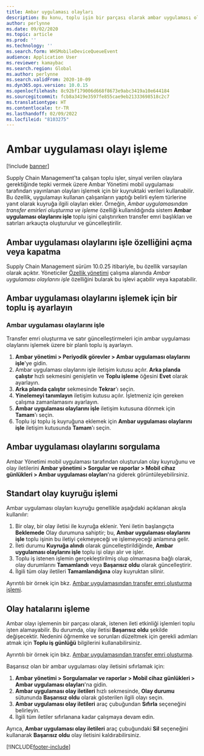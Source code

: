 ```yaml
---
title: Ambar uygulaması olayları
description: Bu konu, toplu işin bir parçası olarak ambar uygulaması olay iletilerini işlemek için kullanılan ambar uygulaması olayını işlemeyi açıklamaktadır.
author: perlynne
ms.date: 09/02/2020
ms.topic: article
ms.prod: ''
ms.technology: ''
ms.search.form: WHSMobileDeviceQueueEvent
audience: Application User
ms.reviewer: kamaybac
ms.search.region: Global
ms.author: perlynne
ms.search.validFrom: 2020-10-09
ms.dyn365.ops.version: 10.0.15
ms.openlocfilehash: 8c92bf179006d668f8673e9abc3419a10e644184
ms.sourcegitcommit: fcb8a3419e3597fe855cae9eb21333698518c2c7
ms.translationtype: HT
ms.contentlocale: tr-TR
ms.lasthandoff: 02/09/2022
ms.locfileid: "8103275"
---
```

# <a name="warehouse-app-event-processing"></a>Ambar uygulaması olayı işleme

[!include [banner](../includes/banner.md)]

Supply Chain Management'ta çalışan toplu işler, sinyal verilen olaylara gerektiğinde tepki vermek üzere Ambar Yönetimi mobil uygulaması tarafından yayınlanan olayları işlemek için bir kuyruktaki verileri kullanabilir. Bu özellik, uygulamayı kullanan çalışanların yaptığı belirli eylem türlerine yanıt olarak kuyruğa ilgili olayları ekler. Örneğin, *Ambar uygulamasından transfer emirleri oluşturma ve işleme* özelliği kullanıldığında sistem **Ambar uygulaması olaylarını işle** toplu işini çalıştırırken transfer emri başlıkları ve satırları arkauçta oluşturulur ve güncelleştirilir.

## <a name="turn-the-process-warehouse-app-events-feature-on-or-off"></a>Ambar uygulaması olaylarını işle özelliğini açma veya kapatma

Supply Chain Management sürüm 10.0.25 itibariyle, bu özellik varsayılan olarak açıktır. Yöneticiler [Özellik yönetimi](../../fin-ops-core/fin-ops/get-started/feature-management/feature-management-overview.md) çalışma alanında *Ambar uygulaması olaylarını işle* özelliğini bularak bu işlevi açabilir veya kapatabilir.

## <a name="set-up-a-batch-job-to-process-warehouse-app-events"></a>Ambar uygulaması olaylarını işlemek için bir toplu iş ayarlayın

### <a name="process-warehouse-app-events"></a>Ambar uygulaması olaylarını işle

Transfer emri oluşturma ve satır güncelleştirmeleri için ambar uygulaması olaylarını işlemek üzere bir planlı toplu iş ayarlayın.

1. **Ambar yönetimi \> Periyodik görevler \> Ambar uygulaması olaylarını işle**'ye gidin.
1. Ambar uygulaması olaylarını işle iletişim kutusu açılır. **Arka planda çalıştır** hızlı sekmesini genişletin ve **Toplu işleme** öğesini **Evet** olarak ayarlayın.
1. **Arka planda çalıştır** sekmesinde **Tekrar**'ı seçin.
1. **Yinelemeyi tanımlayın** iletişim kutusu açılır. İşletmeniz için gereken çalışma zamanlamasını ayarlayın.
1. **Ambar uygulaması olaylarını işle** iletişim kutusuna dönmek için **Tamam**'ı seçin.
1. Toplu işi toplu iş kuyruğuna eklemek için **Ambar uygulaması olaylarını işle** iletişim kutusunda **Tamam**'ı seçin.

## <a name="query-warehouse-app-events"></a>Ambar uygulaması olaylarını sorgulama

Ambar Yönetimi mobil uygulaması tarafından oluşturulan olay kuyruğunu ve olay iletilerini **Ambar yönetimi \> Sorgular ve raporlar \> Mobil cihaz günlükleri \> Ambar uygulaması olayları**'na giderek görüntüleyebilirsiniz.

## <a name="the-standard-event-queue-process"></a>Standart olay kuyruğu işlemi

Ambar uygulaması olayları kuyruğu genellikle aşağıdaki açıklanan akışla kullanılır:

1. Bir olay, bir olay iletisi ile kuyruğa eklenir. Yeni iletin başlangıçta **Beklemede** Olay durumuna sahiptir; bu, **Ambar uygulaması olaylarını işle** toplu işinin bu iletiyi çekmeyeceği ve işlemeyeceği anlamına gelir.
1. İleti durumu **Kuyruğa alındı** olarak güncelleştirildiğinde, **Ambar uygulaması olaylarını işle** toplu işi olayı alır ve işler.
1. Toplu iş istenen işlemin gerçekleştirilmiş olup olmamasına bağlı olarak, olay durumlarını **Tamamlandı** veya **Başarısız oldu** olarak güncelleştirir.
1. İlgili tüm olay iletileri **Tamamlandığına** olay kuyruktan silinir.

 Ayrıntılı bir örnek için bkz. [Ambar uygulamasından transfer emri oluşturma işlemi](create-transfer-order-from-warehouse-app.md).

## <a name="handle-event-errors"></a>Olay hatalarını işleme

Ambar olayı işlemenin bir parçası olarak, istenen ileti etkinliği işlemleri toplu işten alamayabilir. Bu durumda, olay iletisi **Başarısız oldu** şekilde değişecektir. Nedenini öğrnemke ve sorunları düzeltmek için gerekli adımları atmak için **Toplu iş günlüğü** bilgilerini kullanabilirsiniz.

Ayrıntılı bir örnek için bkz. [Ambar uygulamasından transfer emri oluşturma](create-transfer-order-from-warehouse-app.md).

Başarısız olan bir ambar uygulaması olay iletisini sıfırlamak için:

1. **Ambar yönetimi \> Sorgulamalar ve raporlar \> Mobil cihaz günlükleri \> Ambar uygulaması olayları**'na gidin.
1. **Ambar uygulaması olay iletileri** hızlı sekmesinde, **Olay durumu** sütununda **Başarısız oldu** olarak gösterilen ilgili olayı seçin.
1. **Ambar uygulaması olay iletileri** araç çubuğundan **Sıfırla** seçeneğini belirleyin.
1. İlgili tüm iletiler sıfırlanana kadar çalışmaya devam edin.

Ayrıca, **Ambar uygulaması olay iletileri** araç çubuğundaki **Sil** seçeneğini kullanarak **Başarısız oldu** olay iletisini kaldırabilirsiniz.


[!INCLUDE[footer-include](../../includes/footer-banner.md)]